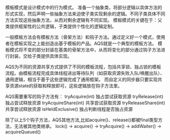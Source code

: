 

模板模式是设计模式中的行为模式。
准备一个抽象类，将部分逻辑以具体方法的形式实现，然后声明一些抽象方法来迫使子类实现剩余的逻辑。不同子类具体不同方法实现这些抽象方法，从而对剩余逻辑有不同实现。
模板模式的关键在于：父类提供框架性的公共逻辑，子类提供个性化的逻辑定制。

一般模板方法会有模板方法（骨架方法）和钩子方法。通过定义好一个模式，使用者在模板实现之上能创造出基于模板的产品。AQS就是一个典型的模板方法。
模板模式将不变的部分封装在基类的骨架方法中，从而将变化的部分通过钩子方法进行封装，交给子类提供具体实现。

AQS为不同的资源共享方式提供了不同的模板流程，包括共享锁、独占锁的模板流程。由模板流程完成具体线程进出等待队列（如获取资源失败入队/唤醒出队）、通用逻辑，相当于基于这些逻辑完成了通用框架。
而自定义的同步器只要实现共享资源state的获取和释放即可，这些逻辑放在钩子方法里。

AQS需要重写的钩子方法有：
tryAcquire(int)  独占尝试获取资源
tryRelease(int)  独占尝试释放资源
tryAcquireShare(int)  共享尝试获取资源
tryReleaseShare(int)  共享尝试释放资源
isHeldExclusive()     独占判断线程是否独占资源

除了以上5个钩子方法，AQS其他方法,比如acquire()、release()都被final类型方法，无法被其他类继承。
lock() -> acquire() -> tryAcquire() -> addWaiter() -> acquireQueued() 